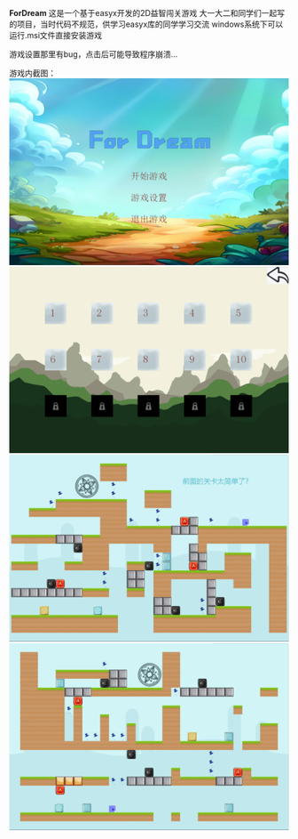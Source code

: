 **ForDream**
这是一个基于easyx开发的2D益智闯关游戏
大一大二和同学们一起写的项目，当时代码不规范，供学习easyx库的同学学习交流
windows系统下可以运行.msi文件直接安装游戏

游戏设置那里有bug，点击后可能导致程序崩溃...

游戏内截图：
![开始菜单](1.png)
![选择关卡](2.png)
![关卡内](3.png)
![关卡内](4.png)

